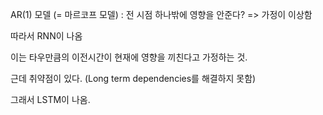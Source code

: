 AR(1) 모델 (= 마르코프 모델) : 전 시점 하나밖에 영향을 안준다? => 가정이 이상함



따라서 RNN이 나옴

이는 타우만큼의 이전시간이 현재에 영향을 끼친다고 가정하는 것.



근데 취약점이 있다. (Long term dependencies를 해결하지 못함)



그래서 LSTM이 나옴.